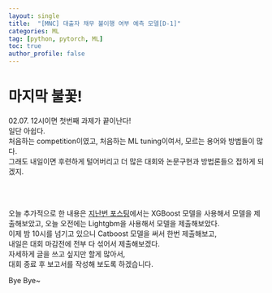 ```yaml
---
layout: single
title:  "[MNC] 대출자 채무 불이행 여부 예측 모델[D-1]"
categories: ML
tag: [python, pytorch, ML]
toc: true
author_profile: false
---
```


# 마지막 불꽃!
02.07. 12시이면 첫번째 과제가 끝이난다!<br/>
일단 아쉽다.<br/>
처음하는 competition이였고, 처음하는 ML tuning이여서, 모르는 용어와 방법들이 많다.<br/>
그래도 내일이면 후련하게 털어버리고 더 많은 대회와 논문구현과 방법론들으 접하게 되겠지.<br/>

<br/><br/>

오늘 추가적으로 한 내용은 <a href= "https://notitleuntitle.github.io/ml/1-loan/" target="_blank">지난번 포스팅</a>에서는 XGBoost 모델을 사용해서 모델을 제출해보았고, 오늘 오전에는 Lightgbm을 사용해서 모델을 제출해보았다.<br/>
이제 밤 10시를 넘기고 있으니 Catboost 모델을 써서 한번 제출해보고,<br/>
내일은 대회 마감전에 전부 다 섞어서 제출해보겠다.<br/>
자세하게 글을 쓰고 싶지만 할게 많아서,<br/>
대회 종료 후 보고서를 작성해 보도록 하겠습니다.<br/>

Bye Bye~
